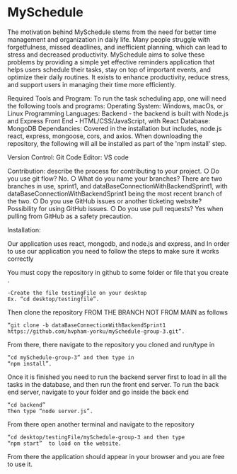 # MySchedule

The motivation behind MySchedule stems from the need for better time management and organization in daily life. Many people struggle with forgetfulness, missed deadlines, and inefficient planning, which can lead to stress and decreased productivity. MySchedule aims to solve these problems by providing a simple yet effective reminders application that helps users schedule their tasks, stay on top of important events, and optimize their daily routines. It exists to enhance productivity, reduce stress, and support users in managing their time more efficiently.


Required Tools and Program:
To run the task scheduling app, one will need the following tools and programs:
Operating System: 
Windows, macOs, or Linux
Programming Languages:
Backend - the backend is built with Node.js and Express
Front End - HTML/CSS/JavaScript, with React
Database: MongoDB
Dependancies: Covered in the installation but includes, node.js react, express, mongoose, cors, and axios. When downloading the repository, the following will all be installed as part of the 'npm install' step.

Version Control: Git
Code Editor: VS code

Contribution: describe the process for contributing to your project. 
○ Do you use git flow? 
	No.
○ What do you name your branches? 
	There are two branches in use, sprint1, and dataBaseConnectionWithBackendSprint1, with dataBaseConnectionWithBackendSprint1 being the most recent branch of the two.
○ Do you use GitHub issues or another ticketing website? 
	Possibility for using GitHub issues.
○ Do you use pull requests? 
	Yes when pulling from GitHub as a safety precaution.

Installation: 

Our application uses react, mongodb, and node.js and express, and In order to use our application you need to follow the steps to make sure it works correctly

You must copy the repository in github to some folder or file that you create .

	-Create the file testingFile on your desktop
	Ex. “cd desktop/testingfile”.

Then clone the repository FROM THE BRANCH NOT FROM MAIN as follows 

	“git clone -b dataBaseConnectionWithBackendSprint1 https://github.com/hvpham-yorku/mySchedule-group-3.git”.

From there, there navigate to the repository you cloned and run/type in 

	“cd mySchedule-group-3” and then type in 
	“npm install”.

Once it is finished you need to run the backend server first to load in all the tasks in the database, and then run the front end server.
	To run the back end server, navigate to your folder and go inside the back end

	“cd backend”
	Then type “node server.js”.

From there open another terminal and navigate to the repository 

	“cd desktop/testingFile/mySchedule-group-3 and then type
	“npm start”  to load on the website.

From there the application should appear in your browser and you are free to use it.


